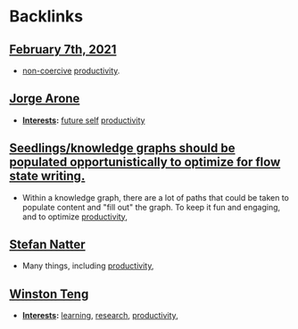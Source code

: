 
# Backlinks
## [February 7th, 2021](<February 7th, 2021.md>)
- [non-coercive](<non-coercive.md>) [productivity](<productivity.md>).

## [Jorge Arone](<Jorge Arone.md>)
- **[Interests](<Interests.md>):** [future self](<future self.md>) [productivity](<productivity.md>)

## [Seedlings/knowledge graphs should be populated opportunistically to optimize for flow state writing.](<Seedlings/knowledge graphs should be populated opportunistically to optimize for flow state writing..md>)
- Within a knowledge graph, there are a lot of paths that could be taken to populate content and "fill out" the graph. To keep it fun and engaging, and to optimize [productivity](<productivity.md>),

## [Stefan Natter](<Stefan Natter.md>)
- Many things, including [productivity](<productivity.md>),

## [Winston Teng](<Winston Teng.md>)
- **[Interests](<Interests.md>):** [learning](<learning.md>), [research](<research.md>), [productivity](<productivity.md>),

